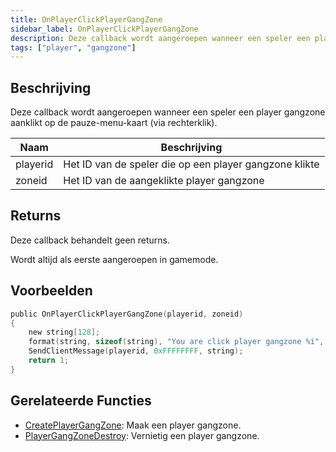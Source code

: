 ```yaml
---
title: OnPlayerClickPlayerGangZone
sidebar_label: OnPlayerClickPlayerGangZone
description: Deze callback wordt aangeroepen wanneer een speler een player gangzone aanklikt op de pauze-menu-kaart (via rechterklik).
tags: ["player", "gangzone"]
---
```


<VersionWarn version='omp v1.1.0.2612' />

## Beschrijving

Deze callback wordt aangeroepen wanneer een speler een player gangzone aanklikt op de pauze-menu-kaart (via rechterklik).

| Naam     | Beschrijving                                         |
| -------- | --------------------------------------------------- |
| playerid | Het ID van de speler die op een player gangzone klikte |
| zoneid   | Het ID van de aangeklikte player gangzone           |

## Returns

Deze callback behandelt geen returns.

Wordt altijd als eerste aangeroepen in gamemode.

## Voorbeelden

```c
public OnPlayerClickPlayerGangZone(playerid, zoneid)
{
    new string[128];
    format(string, sizeof(string), "You are click player gangzone %i", zoneid);
    SendClientMessage(playerid, 0xFFFFFFFF, string);
    return 1;
}
```

## Gerelateerde Functies

- [CreatePlayerGangZone](../functions/CreatePlayerGangZone): Maak een player gangzone.
- [PlayerGangZoneDestroy](../functions/PlayerGangZoneDestroy): Vernietig een player gangzone.


